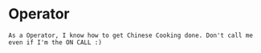 # Operator


` As a Operator, I know how to get Chinese Cooking done. Don't call me even if I'm the ON CALL :) `


